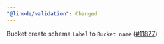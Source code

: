 ```yaml
---
"@linode/validation": Changed
---
```


Bucket create schema `Label` to `Bucket name` ([#11877](https://github.com/linode/manager/pull/11877))
